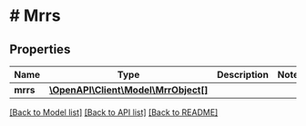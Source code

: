 # # Mrrs

## Properties

Name | Type | Description | Notes
------------ | ------------- | ------------- | -------------
**mrrs** | [**\OpenAPI\Client\Model\MrrObject[]**](MrrObject.md) |  |

[[Back to Model list]](../../README.md#models) [[Back to API list]](../../README.md#endpoints) [[Back to README]](../../README.md)
